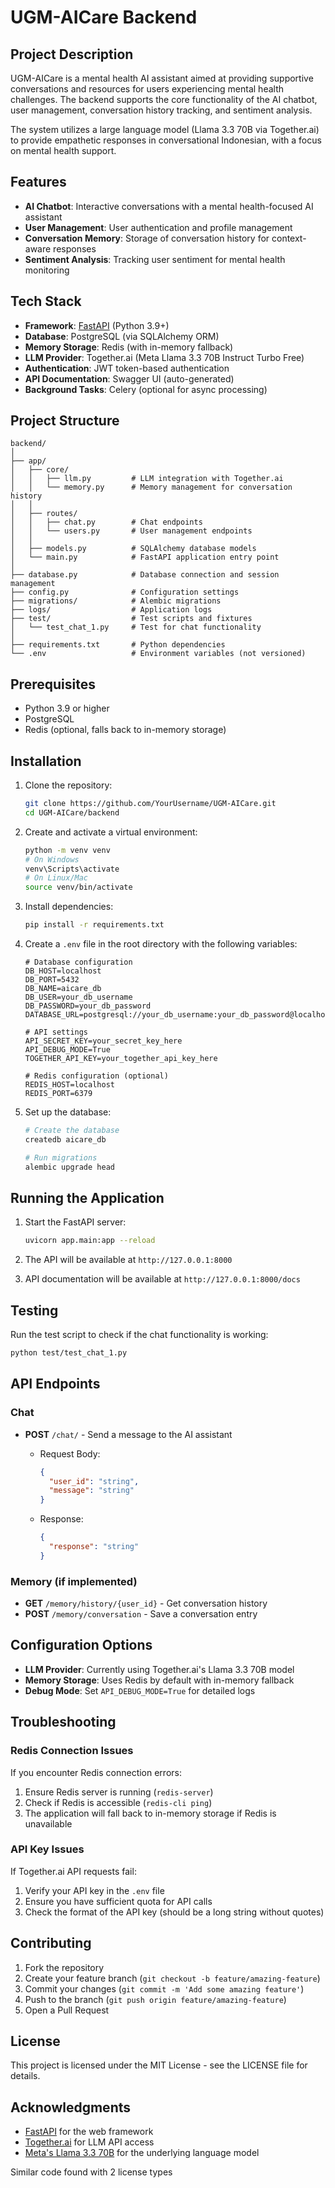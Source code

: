 # UGM-AICare Backend

## Project Description

UGM-AICare is a mental health AI assistant aimed at providing supportive conversations and resources for users experiencing mental health challenges. The backend supports the core functionality of the AI chatbot, user management, conversation history tracking, and sentiment analysis.

The system utilizes a large language model (Llama 3.3 70B via Together.ai) to provide empathetic responses in conversational Indonesian, with a focus on mental health support.

## Features

- **AI Chatbot**: Interactive conversations with a mental health-focused AI assistant
- **User Management**: User authentication and profile management
- **Conversation Memory**: Storage of conversation history for context-aware responses
- **Sentiment Analysis**: Tracking user sentiment for mental health monitoring

## Tech Stack

- **Framework**: [FastAPI](https://fastapi.tiangolo.com/) (Python 3.9+)
- **Database**: PostgreSQL (via SQLAlchemy ORM)
- **Memory Storage**: Redis (with in-memory fallback)
- **LLM Provider**: Together.ai (Meta Llama 3.3 70B Instruct Turbo Free)
- **Authentication**: JWT token-based authentication
- **API Documentation**: Swagger UI (auto-generated)
- **Background Tasks**: Celery (optional for async processing)

## Project Structure

```
backend/
│
├── app/
│   ├── core/
│   │   ├── llm.py         # LLM integration with Together.ai
│   │   └── memory.py      # Memory management for conversation history
│   │
│   ├── routes/
│   │   ├── chat.py        # Chat endpoints
│   │   └── users.py       # User management endpoints
│   │
│   ├── models.py          # SQLAlchemy database models
│   └── main.py            # FastAPI application entry point
│
├── database.py            # Database connection and session management
├── config.py              # Configuration settings
├── migrations/            # Alembic migrations
├── logs/                  # Application logs
├── test/                  # Test scripts and fixtures
│   └── test_chat_1.py     # Test for chat functionality
│
├── requirements.txt       # Python dependencies
└── .env                   # Environment variables (not versioned)
```

## Prerequisites

- Python 3.9 or higher
- PostgreSQL
- Redis (optional, falls back to in-memory storage)

## Installation

1. Clone the repository:

   ```bash
   git clone https://github.com/YourUsername/UGM-AICare.git
   cd UGM-AICare/backend
   ```

2. Create and activate a virtual environment:

   ```bash
   python -m venv venv
   # On Windows
   venv\Scripts\activate
   # On Linux/Mac
   source venv/bin/activate
   ```

3. Install dependencies:

   ```bash
   pip install -r requirements.txt
   ```

4. Create a `.env` file in the root directory with the following variables:

   ```env
   # Database configuration
   DB_HOST=localhost
   DB_PORT=5432
   DB_NAME=aicare_db
   DB_USER=your_db_username
   DB_PASSWORD=your_db_password
   DATABASE_URL=postgresql://your_db_username:your_db_password@localhost:5432/aicare_db

   # API settings
   API_SECRET_KEY=your_secret_key_here
   API_DEBUG_MODE=True
   TOGETHER_API_KEY=your_together_api_key_here

   # Redis configuration (optional)
   REDIS_HOST=localhost
   REDIS_PORT=6379
   ```

5. Set up the database:

   ```bash
   # Create the database
   createdb aicare_db
   
   # Run migrations
   alembic upgrade head
   ```

## Running the Application

1. Start the FastAPI server:

   ```bash
   uvicorn app.main:app --reload
   ```

2. The API will be available at `http://127.0.0.1:8000`
3. API documentation will be available at `http://127.0.0.1:8000/docs`

## Testing

Run the test script to check if the chat functionality is working:

```bash
python test/test_chat_1.py
```

## API Endpoints

### Chat

- **POST** `/chat/` - Send a message to the AI assistant
  - Request Body:

    ```json
    {
      "user_id": "string",
      "message": "string"
    }
    ```

  - Response:

    ```json
    {
      "response": "string"
    }
    ```

### Memory (if implemented)

- **GET** `/memory/history/{user_id}` - Get conversation history
- **POST** `/memory/conversation` - Save a conversation entry

## Configuration Options

- **LLM Provider**: Currently using Together.ai's Llama 3.3 70B model
- **Memory Storage**: Uses Redis by default with in-memory fallback
- **Debug Mode**: Set `API_DEBUG_MODE=True` for detailed logs

## Troubleshooting

### Redis Connection Issues

If you encounter Redis connection errors:

1. Ensure Redis server is running (`redis-server`)
2. Check if Redis is accessible (`redis-cli ping`)
3. The application will fall back to in-memory storage if Redis is unavailable

### API Key Issues

If Together.ai API requests fail:

1. Verify your API key in the `.env` file
2. Ensure you have sufficient quota for API calls
3. Check the format of the API key (should be a long string without quotes)

## Contributing

1. Fork the repository
2. Create your feature branch (`git checkout -b feature/amazing-feature`)
3. Commit your changes (`git commit -m 'Add some amazing feature'`)
4. Push to the branch (`git push origin feature/amazing-feature`)
5. Open a Pull Request

## License

This project is licensed under the MIT License - see the LICENSE file for details.

## Acknowledgments

- [FastAPI](https://fastapi.tiangolo.com/) for the web framework
- [Together.ai](https://www.together.ai) for LLM API access
- [Meta's Llama 3.3 70B](https://ai.meta.com/llama/) for the underlying language model

Similar code found with 2 license types
